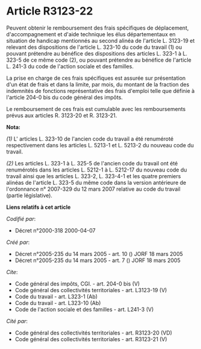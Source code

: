 # Article R3123-22

Peuvent obtenir le remboursement des frais spécifiques de déplacement, d'accompagnement et d'aide technique les élus
départementaux en situation de handicap mentionnés au second alinéa de l'article L. 3123-19 et relevant des dispositions de
l'article L. 323-10 du code du travail (1) ou pouvant prétendre au bénéfice des dispositions des articles L. 323-1 à L. 323-5
de ce même code (2), ou pouvant prétendre au bénéfice de l'article L. 241-3 du code de l'action sociale et des familles. 

La prise en charge de ces frais spécifiques est assurée sur présentation d'un état de frais et dans la limite, par mois, du
montant de la fraction des indemnités de fonctions représentative des frais d'emploi telle que définie à l'article 204-0 bis
du code général des impôts.

Le remboursement de ces frais est cumulable avec les remboursements prévus aux articles R. 3123-20 et R. 3123-21.

**Nota:**

_(1)_ L' articles L. 323-10 de l'ancien code du travail a été renuméroté respectivement dans les articles L. 5213-1 et L.
5213-2 du nouveau code du travail.

_(2)_ Les articles L. 323-1 à L. 325-5 de l'ancien code du travail ont été renumérotés dans les articles L. 5212-1 à L.
5212-17 du nouveau code du travail ainsi que les articles L. 323-2, L. 323-4-1 et les quatre premiers alinéas de l'article L.
323-5 du même code dans la version antérieure de l'ordonnance n° 2007-329 du 12 mars 2007 relative au code du travail (partie
législative).

**Liens relatifs à cet article**

_Codifié par_:

  - Décret n°2000-318 2000-04-07

_Créé par_:

  - Décret n°2005-235 du 14 mars 2005 - art. 10 () JORF 18 mars 2005
  - Décret n°2005-235 du 14 mars 2005 - art. 7 () JORF 18 mars 2005

_Cite_:

  - Code général des impôts, CGI. - art. 204-0 bis (V)
  - Code général des collectivités territoriales - art. L3123-19 (V)
  - Code du travail - art. L323-1 (Ab)
  - Code du travail - art. L323-10 (Ab)
  - Code de l'action sociale et des familles - art. L241-3 (V)

_Cité par_:

  - Code général des collectivités territoriales - art. R3123-20 (VD)
  - Code général des collectivités territoriales - art. R3123-21 (V)
